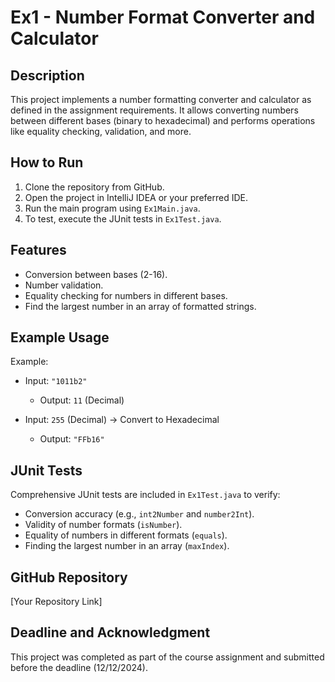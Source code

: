 # Ex1 - Number Format Converter and Calculator

## Description
This project implements a number formatting converter and calculator as defined in the assignment requirements. It allows converting numbers between different bases (binary to hexadecimal) and performs operations like equality checking, validation, and more.

## How to Run
1. Clone the repository from GitHub.
2. Open the project in IntelliJ IDEA or your preferred IDE.
3. Run the main program using `Ex1Main.java`.
4. To test, execute the JUnit tests in `Ex1Test.java`.

## Features
- Conversion between bases (2-16).
- Number validation.
- Equality checking for numbers in different bases.
- Find the largest number in an array of formatted strings.

## Example Usage
Example:
- Input: `"1011b2"`
  - Output: `11` (Decimal)

- Input: `255` (Decimal) → Convert to Hexadecimal
  - Output: `"FFb16"`

## JUnit Tests
Comprehensive JUnit tests are included in `Ex1Test.java` to verify:
- Conversion accuracy (e.g., `int2Number` and `number2Int`).
- Validity of number formats (`isNumber`).
- Equality of numbers in different formats (`equals`).
- Finding the largest number in an array (`maxIndex`).

## GitHub Repository
[Your Repository Link]

## Deadline and Acknowledgment
This project was completed as part of the course assignment and submitted before the deadline (12/12/2024).
